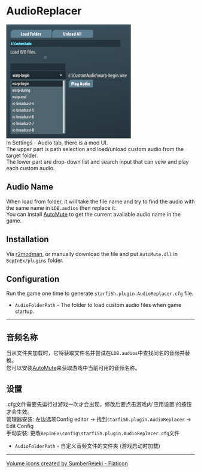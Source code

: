 # AudioReplacer

![Settings](https://raw.githubusercontent.com/starfi5h/DSP_Mod/dev/AudioReplacer/img/settings.png)  
In Settings - Audio tab, there is a mod UI.  
The upper part is path selection and load/unload custom audio from the target folder.  
The lower part are drop-down list and search input that can veiw and play each custom audio.  

## Audio Name
When load from folder, it will take the file name and try to find the audio with the same name in `LDB.audios` then replace it.  
You can install [AutoMute](https://thunderstore.io/c/dyson-sphere-program/p/starfi5h/AutoMute/) to get the current available audio name in the game.  

## Installation
Via [r2modman](https://dsp.thunderstore.io/package/ebkr/r2modman/), or manually download the file and put `AutoMute.dll` in `BepInEx/plugins` folder.

## Configuration

Run the game one time to generate `starfi5h.plugin.AudioReplacer.cfg` file.  

- `AudioFolderPath` - The folder to load custom audio files when game startup.

----

## 音频名称
当从文件夹加载时，它将获取文件名并尝试在`LDB.audios`中查找同名的音频并替换。  
您可以安装[AutoMute](https://thunderstore.io/c/dyson-sphere-program/p/starfi5h/AutoMute/)来获取游戏中当前可用的音频名称。  

## 设置   
.cfg文件需要先运行过游戏一次才会出现，修改后要点击游戏内'应用设置'的按钮才会生效。  
管理器安装: 左边选项Config editor -> 找到`starfi5h.plugin.AudioReplacer` -> Edit Config  
手动安装: 更改`BepInEx\config\starfi5h.plugin.AudioReplacer.cfg`文件  

- `AudioFolderPath` - 自定义音频文件的文件夹 (游戏启动时加载)  

----

<a href="https://www.flaticon.com/free-icons/volume" title="volume icons">Volume icons created by SumberRejeki - Flaticon</a>